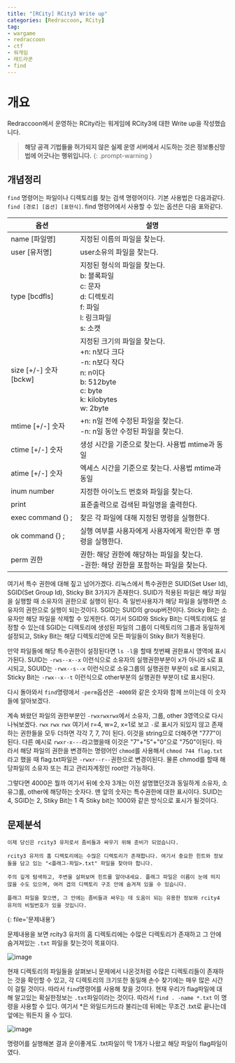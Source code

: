 ```yaml
---
title: "[RCity] RCity3 Write up"
categories: [Redraccoon, RCity]
tag:
- wargame
- redraccoon
- ctf
- 워게임
- 레드라쿤
- find
---
```


# 개요
Redraccoon에서 운영하는 RCity라는 워게임에 RCity3에 대한 Write up을 작성했습니다.


> **해당 공격 기법들을 허가되지 않은 실제 운영 서버에서 시도하는 것은 정보통신망법에 어긋나는 행위입니다.**
{: .prompt-warning }

## 개념정리
`find` 명령어는 파일이나 디렉토리를 찾는 검색 명령어이다. 기본 사용법은 다음과같다. `find [경로] [옵션] [표현식]`. find 명령어에서 사용할 수 있는 옵션은 다음 표와같다.

|옵션|설명|
|---|----|
|name [파일명]|지정된 이름의 파일을 찾는다.|
|user [유저명]|user소유의 파일을 찾는다.|
|type [bcdfls]|지정된 형식의 파일을 찾는다. <br> b: 블록파일 <br> c: 문자 <br> d: 디렉토리 <br> f: 파일 <br> l: 링크파일 <br> s: 소캣|
|size [+/-] 숫자 [bckw]| 지정된 크기의 파일을 찾는다. <br> +n: n보다 크다 <br> -n: n보다 작다 <br> n: n이다 <br> b: 512byte <br> c: byte <br> k: kilobytes <br> w: 2byte|
|mtime [+/-] 숫자| +n: n일 전에 수정된 파일을 찾는다. <br> -n: n일 동안 수정된 파일을 찾는다.|
|ctime [+/-] 숫자| 생성 시간을 기준으로 찾는다. 사용법 mtime과 동일|
|atime [+/-] 숫자|엑세스 시간을 기준으로 찾는다. 사용법 mtime과 동일|
|inum number| 지정한 아이노드 번호와 파일을 찾는다.|
|print| 표준출력으로 검색된 파일명을 출력한다.|
|exec command {} \;| 찾은 각 파일에 대해 지정된 명령을 실행한다.|
|ok command {} \;| 실행 여부를 사용자에게 사용자에게 확인한 후 명령을 실행한다.|
|perm 권한| 권한: 해당 권한에 해당하는 파일을 찾는다. <br> -권한: 해당 권한을 포함하는 파일을 찾는다. |


여기서 특수 권한에 대해 짚고 넘어가겠다. 리눅스에서 특수권한은 SUID(Set User Id), SGID(Set Group Id), Sticky Bit 3가지가 존재한다. SUID가 적용된 파일은 해당 파일을 실행할 때 소유자의 권한으로 실행이 된다. 즉 일반사용자가 해당 파일을 실행하면 소유자의 권한으로 실행이 되는것이다. SGID는 SUID의 group버전이다. Sticky Bit는 소유자만 해당 파일을 삭제할 수 있게한다. 여기서 SGID와 Sticky Bit는 디렉토리에도 설정할 수 있는데 SGID는 디렉토리에 생성된 파일의 그룹이 디렉토리의 그룹과 동일하게 설정되고, Stiky Bit는 해당 디렉토리안에 모든 파일들이 Stiky Bit가 적용된다.

만약 파일들에 해당 특수권한이 설정된다면 `ls -l`을 할때 첫번째 권한표시 영역에 표시가된다. SUID는 `-rws--x--x` 이런식으로 소유자의 실행권한부분이 x가 아니라 s로 표시되고, SGUID는 `-rwx--s--x` 이런식으로 소유그룹의 실행권한 부분이 s로 표시되고, Sticky Bit는 `-rwx--x--t` 이런식으로 other부분의 실행권한 부분이 t로 표시된다.


다시 돌아와서 `find`명령에서 `-perm`옵션은 `-4000`와 같은 숫자와 함께 쓰이는데 이 숫자들에 알아보겠다.

계속 봐왔던 파일의 권한부분인 `-rwxrwxrwx`에서 소유자, 그룹, other 3영역으로 다시나눠보겠다. `rwx` `rwx` `rwx` 여기서 r=4, w=2, x=1로 보고 `-`로 표시가 되있지 않고 존재하는 권한들을 모두 더하면 각각 7, 7, 7이 된다. 이것을 string으로 더해주면 "777"이 된다. 다른 예시로 `rwxr-x---`라고했을때 이것은 "7"+"5"+"0"으로 "750"이된다. 따라서 해당 파일의 권한을 변경하는 명령어인 `chmod`를 사용해서 `chmod 744 flag.txt`라고 했을 때 flag.txt파일은 `-rwxr--r--`권한으로 변경이된다. 물론 chmod를 할때 해당파일의 소유자 또는 최고 관리자계정인 root만 가능하다.

그렇다면 4000은 뭘까 여기서 뒤에 숫자 3개는 이전 설명했던것과 동일하게 소유자, 소유그룹, other에 해당하는 숫자다. 맨 앞의 숫자는 특수권한에 대한 표시이다. SUID는 4, SGID는 2, Stiky Bit는 1 즉 Stiky bit는 1000와 같은 방식으로 표시가 될것이다.


## 문제분석
```
이제 당신은 rcity3 유저로서 좀비들과 싸우기 위해 준비가 되었습니다.

rcity3 유저의 홈 디렉토리에는 수많은 디렉토리가 존재합니다. 여기서 중요한 힌트와 정보들을 담고 있는 "<플래그-파일>.txt" 파일을 찾아야 합니다.

주의 깊게 탐색하고, 주변을 살펴보며 힌트를 알아내세요. 플래그 파일은 이름이 눈에 띄지 않을 수도 있으며, 여러 겹의 디렉토리 구조 안에 숨겨져 있을 수 있습니다.

플래그 파일을 찾으면, 그 안에는 좀비들과 싸우는 데 도움이 되는 유용한 정보와 rcity4 유저의 비밀번호가 있을 것입니다.
``` 
{: file='문제내용'}
 
문제내용을 보면 rcity3 유저의 홈 디렉토리에는 수많은 디렉토리가 존재하고 그 안에 숨겨져있는 `.txt` 파일을 찾는것이 목표이다.


![image](https://Jimin0605.github.io/assets/img/Redraccoon/RCity/10.png)


현재 디렉토리의 파일들을 살펴보니 문제에서 나온것처럼 수많은 디렉토리들이 존재하는 것을 확인할 수 있고, 각 디렉토리의 크기또한 동일해 손수 찾기에는 매우 많은 시간이 걸릴 것이다. 따라서 `find`명령어를 사용해 찾을 것이다. 현재 우리가 flag파일에 대해 알고있는 확실한정보는 `.txt`파일이라는 것이다. 따라서 `find . -name *.txt` 이 명령을 사용할 수 있다. 여기서 *은 와일드카드라 불리는데 뒤에는 무조건 .txt로 끝나는데 앞에는 뭐든지 올 수 있다.


![image](https://Jimin0605.github.io/assets/img/Redraccoon/RCity/11.png)

명령어를 실행해본 결과 운이좋게도 .txt파일이 딱 1개가 나왔고 해당 파일이 flag파일이였다.




